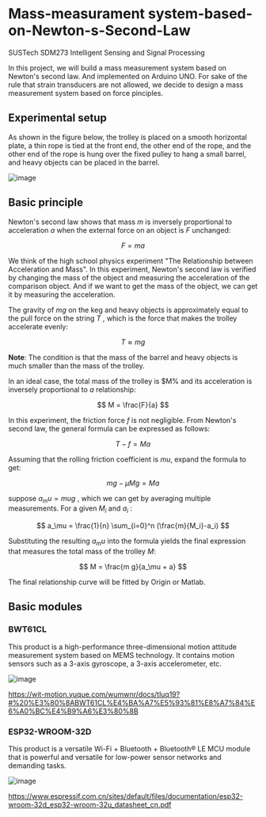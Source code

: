 # Mass-measurament system-based-on-Newton-s-Second-Law
SUSTech SDM273 Intelligent Sensing and Signal Processing

In this project, we will build a mass measurement system based on Newton's second law. And implemented on Arduino UNO. For sake of the rule that strain transducers are not allowed, we decide to design a mass measurement system based on force pinciples.

## Experimental setup

As shown in the figure below, the trolley is placed on a smooth horizontal plate, a thin rope is tied at the front end, the other end of the rope, and the other end of the rope is hung over the fixed pulley to hang a small barrel, and heavy objects can be placed in the barrel.

![image](https://user-images.githubusercontent.com/117464811/232413380-7defca28-a844-4ccb-a46d-6de98be35083.png)

## Basic principle

Newton's second law shows that mass $m$ is inversely proportional to acceleration $a$ when the external force on an object is $F$ unchanged:

$$
F = ma
$$

We think of the high school physics experiment "The Relationship between Acceleration and Mass". In this experiment, Newton's second law is verified by changing the mass of the object and measuring the acceleration of the comparison object. And if we want to get the mass of the object, we can get it by measuring the acceleration.

The gravity of $mg$ on the keg and heavy objects is approximately equal to the pull force on the string $T$ , which is the force that makes the trolley accelerate evenly:

$$
T \approx mg
$$

**Note**: The condition is that the mass of the barrel and heavy objects is much smaller than the mass of the trolley.

In an ideal case, the total mass of the trolley is $M% and its acceleration is inversely proportional to $a$ relationship:

$$
M = \frac{F}{a}
$$

In this experiment, the friction force $f$ is not negligible. From Newton's second law, the general formula can be expressed as follows:

$$
T - f = M a
$$

Assuming that the rolling friction coefficient is $mu$, expand the formula to get:

$$
m g - \mu M g = M a
$$

suppose $a_mu = mu g$ , which we can get by averaging multiple measurements. For a given $M_i$ and $a_i$ :

$$
a_\mu = \frac{1}{n} \sum_{i=0}^n (\frac{m}{M_i}-a_i)
$$

Substituting the resulting $a_mu$ into the formula yields the final expression that measures the total mass of the trolley $M$:

$$
M = \frac{m g}{a_\mu + a}
$$

The final relationship curve will be fitted by Origin or Matlab.

## Basic modules

### BWT61CL 

This product is a high-performance three-dimensional motion attitude measurement system based on MEMS technology. It contains motion sensors such as a 3-axis gyroscope, a 3-axis accelerometer, etc.

![image](https://user-images.githubusercontent.com/117464811/235698586-47b5af8e-e2dc-4755-a346-1fb0423a7af9.png)

<https://wit-motion.yuque.com/wumwnr/docs/tluq19?#%20%E3%80%8ABWT61CL%E4%BA%A7%E5%93%81%E8%A7%84%E6%A0%BC%E4%B9%A6%E3%80%8B>

### ESP32-WROOM-32D

This product is a versatile Wi-Fi + Bluetooth + Bluetooth® LE MCU module that is powerful and versatile for low-power sensor networks and demanding tasks.

![image](https://user-images.githubusercontent.com/117464811/235700643-4ce59c2c-b25e-4025-a2b4-b0e4800bf9eb.png)

<https://www.espressif.com.cn/sites/default/files/documentation/esp32-wroom-32d_esp32-wroom-32u_datasheet_cn.pdf>




